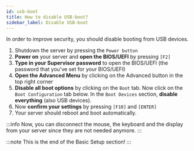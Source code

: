 ```yaml
---
id: usb-boot
title: How to disable USB-boot?
sidebar_label: Disable USB-boot
---
```


In order to improve security, you should disable booting from USB devices.

1. Shutdown the server by pressing the `Power button`
1. **Power on** your server and **open the BIOS/UEFI** by pressing `[F2]`
1. **Type in your Supervisor password** to open the BIOS/UEFI (the password that you've set for your BIOS/UEFI)
1. **Open the Advanced Menu** by clicking on the Advanced button in the top right corner
1. **Disable all boot options** by clicking on the `Boot` tab. Now click on the `Boot Configuration` tab below. In the `Boot Devices` section, **disable everything** (also USB devices).
1. Now **confirm your settings** by pressing `[F10]` and `[ENTER]`
1. Your server should reboot and boot automatically.

:::info
Now, you can disconnect the mouse, the keyboard and the display from your server since they are not needed anymore.
:::

:::note
This is the end of the Basic Setup section!
:::